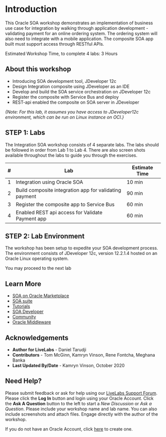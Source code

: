 # Introduction

This Oracle SOA workshop demonstrates an implementation of business use case for integration by walking through application development - validating payment for an online ordering system. The ordering system will also need to integrate with a mobile application. The composite SOA app built must support access through RESTful APIs.

<!-- In the advanced workshop, the order processing would also integrate with systems and apps from the packaging department to do ship orders with preferred shipping providers based on the type of shipping service (2 day, 5-7 day shipping, and so on).

The bulk fulfillment process must run according to a predefined pick-up schedule. Upon fulfillment processing and orders being sent to the packaging department, a message must be communicated to the customer (either bulk or on-demand). -->

Estimated Workshop Time, to complete 4 labs: 3 Hours

## About this workshop

* Introducing SOA development tool, JDeveloper 12c
* Design Integration composite using JDeveloper as an IDE
* Develop and build the SOA service orchestration on JDeveloper 12c
* Register the composite with Service Bus and deploy
* REST-api enabled the composite on SOA server in JDeveloper


*{Note: For this lab, it assumes you have access to JDeveloper12c environment, which can be run on Linux instance on OCI.}*

## STEP 1: Labs

The Integration SOA workshop consists of 4 separate labs.  The labs should be followed in order from Lab 1 to Lab 4.  There are also screen shots available throughout the labs to guide you through the exercises. 

| # | Lab | Estimate Time |
| --- | --- | --- |
| 1 | Integration using Oracle SOA | 10 min |
| 2 | Build composite integration app for validating payment | 90 min |
| 3 | Register the composite app to Service Bus | 60 min |
| 4 | Enabled REST api access for Validate Payment app | 60 min |

<!-- During the live lab, the tutorial pdf document can be found on the desktop of your OCI Linux instance.

![](../images/2/soa-tutorialpdf.png) -->

## STEP 2: Lab Environment

The workshop has been setup to expedite your SOA development process. The environment consists of JDeveloper 12c, version 12.2.1.4 hosted on an Oracle Linux operating system.

You may proceed to the next lab
## Learn More

- <a href= https://cloudmarketplace.oracle.com/marketplace/en_US/listing/74792101> SOA on Oracle Marketplace </a>
-   <a href= https://www.oracle.com/middleware/technologies/soasuite.html> SOA suite </a>
-   <a href= https://www.oracle.com/middleware/technologies/soasuite-learmore.html> Tutorials </a> 
-  <a href= https://docs.oracle.com/middleware/12211/soasuite/develop/SOASE.pdf> SOA Developer </a> 
- <a href= https://apex.oracle.com/community> Community </a>
-  <a href=https://www.oracle.com/technetwork/middleware/weblogic/learnmore/reducing-middleware-costs-2327571.pdf> Oracle Middleware </a>

## Acknowledgements
* **Author for LiveLabs** - Daniel Tarudji
* **Contributors** - Tom McGinn, Kamryn Vinson, Rene Fontcha, Meghana Banka
* **Last Updated By/Date** - Kamryn Vinson, October 2020

## Need Help?
Please submit feedback or ask for help using our [LiveLabs Support Forum](https://community.oracle.com/tech/developers/categories/livelabsdiscussions). Please click the **Log In** button and login using your Oracle Account. Click the **Ask A Question** button to the left to start a *New Discussion* or *Ask a Question*.  Please include your workshop name and lab name.  You can also include screenshots and attach files.  Engage directly with the author of the workshop.

If you do not have an Oracle Account, click [here](https://profile.oracle.com/myprofile/account/create-account.jspx) to create one.